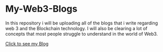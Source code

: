 # My-Web3-Blogs
In this repository i will be uploading all of the blogs that i write regarding web 3 and the Blockchain technology.
I will also be clearing a lot of concepts that most people struggle to understand in the world of Web3.

[Click to see my Blog](https://hashnode.com/@AbbasWeb3)
